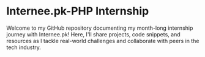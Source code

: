 # Internee.pk-PHP Internship
Welcome to my GitHub repository documenting my month-long internship journey with Internee.pk! Here, I'll share projects, code snippets, and resources as I tackle real-world challenges and collaborate with peers in the tech industry.
